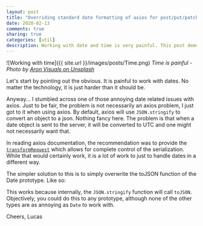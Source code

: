 ```yaml
---
layout: post
title: "Overriding standard date formatting of axios for post/put/patch"
date: 2020-02-13
comments: true
sharing: true
categories: [util]
description: Working with date and time is very painful. This post demonstrates a simple way to make axios POST/PUT/PATCH requests to automatically send local time instead of UTC to a server.
---
```


![Working with time]({{ site.url }}/images/posts/Time.png)
*Time is painful - Photo by [Aron Visuals on Unsplash](https://unsplash.com/@aronvisuals?utm_source=unsplash&utm_medium=referral&utm_content=creditCopyText)*

Let's start by pointing out the obvious. It is painful to work with dates. No matter the technology, it is just harder than it should be. 

Anyway... I stumbled across one of those annoying date related issues with axios. Just to be fair, the problem is not necessarily an axios problem, I just got to it when using axios. By default, axios will use ``JSON.stringify`` to convert an object to a json. Nothing fancy here. The problem is that when a date object is sent to the server, it will be converted to UTC and one might not necessarily want that.

In reading axios documentation, the recommendation was to provide the [``transformRequest``](https://github.com/axios/axios/tree/a11cdf468303a365a6dc6e84f6dd0e4b3b8fd336#request-config) which allows for complete control of the serialization. While that would certainly work, it is a lot of work to just to handle dates in a different way.

The simpler solution to this is to simply overwrite the toJSON function of the Date prototype. Like so:

<script src="https://gist.github.com/jlucaspains/9fd33002e4673dd100f08f36397745ef.js"></script>

This works because internally, the ``JSON.stringify`` function will call ``toJSON``. Objectively, you could do this to any prototype, although none of the other types are as annoying as ``Date`` to work with.

Cheers,
Lucas
